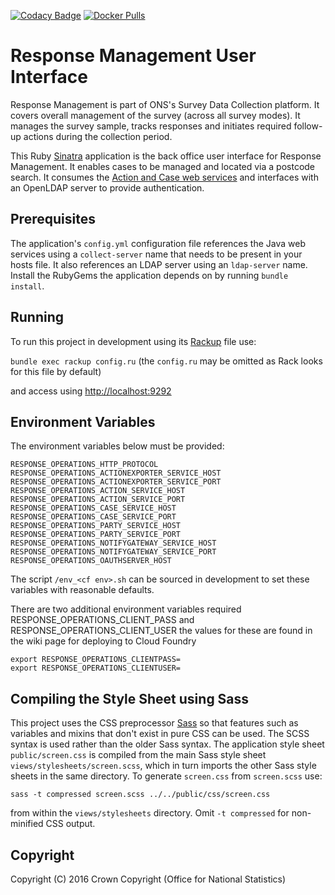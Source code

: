 [![Codacy Badge](https://api.codacy.com/project/badge/Grade/ab8e513f5e8d48ec8ac8afd945293f8a)](https://www.codacy.com/app/sdcplatform/response-management-ui?utm_source=github.com&amp;utm_medium=referral&amp;utm_content=ONSdigital/response-management-ui&amp;utm_campaign=Badge_Grade)  [![Docker Pulls](https://img.shields.io/docker/pulls/sdcplatform/response-management-ui.svg)]()

# Response Management User Interface
Response Management is part of ONS's Survey Data Collection platform. It covers overall management of the survey (across all survey modes). It manages the survey sample, tracks responses and initiates required follow-up actions during the collection period.

This Ruby [Sinatra](http://www.sinatrarb.com/) application is the back office user interface for Response Management. It enables cases to be managed and located via a postcode search. It consumes the [Action and Case web services](https://github.com/ONSdigital/response-management-service) and interfaces with an OpenLDAP server to provide authentication.

## Prerequisites
The application's `config.yml` configuration file references the Java web services using a `collect-server` name that needs to be present in your hosts file. It also references an LDAP server using an `ldap-server` name. Install the RubyGems the application depends on by running `bundle install`.

## Running
To run this project in development using its [Rackup](http://rack.github.io/) file use:

  `bundle exec rackup config.ru` (the `config.ru` may be omitted as Rack looks for this file by default)

and access using [http://localhost:9292](http://localhost:9292)

## Environment Variables
The environment variables below must be provided:

```
RESPONSE_OPERATIONS_HTTP_PROTOCOL
RESPONSE_OPERATIONS_ACTIONEXPORTER_SERVICE_HOST
RESPONSE_OPERATIONS_ACTIONEXPORTER_SERVICE_PORT
RESPONSE_OPERATIONS_ACTION_SERVICE_HOST
RESPONSE_OPERATIONS_ACTION_SERVICE_PORT
RESPONSE_OPERATIONS_CASE_SERVICE_HOST
RESPONSE_OPERATIONS_CASE_SERVICE_PORT
RESPONSE_OPERATIONS_PARTY_SERVICE_HOST
RESPONSE_OPERATIONS_PARTY_SERVICE_PORT
RESPONSE_OPERATIONS_NOTIFYGATEWAY_SERVICE_HOST
RESPONSE_OPERATIONS_NOTIFYGATEWAY_SERVICE_PORT
RESPONSE_OPERATIONS_OAUTHSERVER_HOST
```

The script `/env_<cf env>.sh` can be sourced in development to set these variables with reasonable defaults.

There are two additional environment variables required RESPONSE_OPERATIONS_CLIENT_PASS and RESPONSE_OPERATIONS_CLIENT_USER the values for these are found in the wiki page for deploying to Cloud Foundry

```
export RESPONSE_OPERATIONS_CLIENTPASS=
export RESPONSE_OPERATIONS_CLIENTUSER=
```

## Compiling the Style Sheet using Sass
This project uses the CSS preprocessor [Sass](http://sass-lang.com/) so that features such as variables and mixins that don't exist in pure CSS can be used. The SCSS syntax is used rather than the older Sass syntax. The application style sheet `public/screen.css` is compiled from the main Sass style sheet `views/stylesheets/screen.scss`, which in turn imports the other Sass style sheets in the same directory. To generate `screen.css` from `screen.scss` use:

 `sass -t compressed screen.scss ../../public/css/screen.css`

 from within the `views/stylesheets` directory. Omit `-t compressed` for non-minified CSS output.

## Copyright
Copyright (C) 2016 Crown Copyright (Office for National Statistics)
